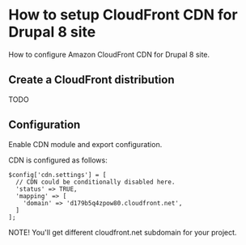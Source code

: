 # How to setup CloudFront CDN for Drupal 8 site

How to configure Amazon CloudFront CDN for Drupal 8 site.

## Create a CloudFront distribution

TODO

## Configuration

Enable CDN module and export configuration.

CDN is configured as follows:

```
$config['cdn.settings'] = [
  // CDN could be conditionally disabled here.
  'status' => TRUE,
  'mapping' => [
    'domain' => 'd179b5q4zpow80.cloudfront.net',
  ]
];
```

NOTE! You'll get different cloudfront.net subdomain for your project.
